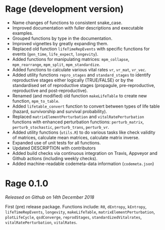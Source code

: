# Rage (development version)

* Name changes of functions to consistent snake_case.
* Improved documentation with fuller descriptions and executable examples.
* Grouped functions by type in the documentation.
* Improved vignettes by greatly expanding them.
* Replaced old function `lifeTimeRepEvents` with specific functions for events (`gen_time`, `life_expect`, `longevity`).
* Added functions for manipulating matrices: `mpm_collapse`, `mpm_rearrange`, `mpm_split`, `mpm_standardize`. 
* Added functions to calculate various vital rates `vr`, `vr_mat`, `vr_vec`.
* Added utility functions `repro_stages` and `standard_stages` to identify reproductive stages either logically (TRUE/FALSE) or by the standardised set of reproductive stages (propagule, pre-reproductive, reproductive and post-reproductive).
* Renamed (and modified) old function `makeLifeTable` to create new function, `mpm_to_table`. 
* Added `lifetable_convert` function to convert between types of life table (hazard, survivorship and survival probability).
* Replaced `matrixElementPerturbation` and `vitalRatePerturbation` functions with enhanced perturbation functions: `perturb_matrix`, `perturb_stochastic`, `perturb_trans`, `perturb_vr`.
* Added utility functions (`utils.R`) to do various tasks like check validity of matrices, calculate mean matrices, calculate matrix inverse.
* Expanded use of unit tests for all functions.
* Updated DESCRIPTION with contributors
* Added build checks via continuous integration on Travis, Appveyor and Github actions (including weekly checks).
* Added machine-readable codemeta-data information (`codemeta.json`)



# Rage 0.1.0

_Released on Github on 14th December 2018_

First (pre) release package. Functions include: `R0`, `dEntropy`, `kEntropy`, `lifeTimeRepEvents`, `longevity`, `makeLifeTable`, `matrixElementPerturbation`, `plotLifeCycle`, `qsdConverge`, `reprodStages`, `standardizedVitalrates`, `vitalRatePerturbation`, `vitalRates`.

